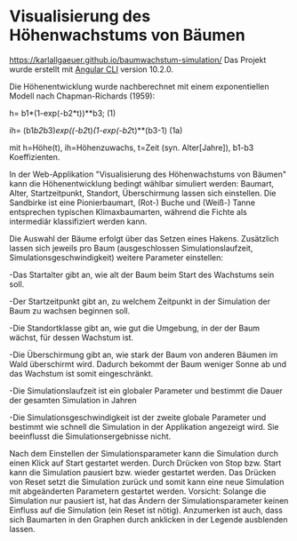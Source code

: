 # Visualisierung des Höhenwachstums von Bäumen
https://karlallgaeuer.github.io/baumwachstum-simulation/
Das Projekt wurde erstellt mit [Angular CLI](https://github.com/angular/angular-cli) version 10.2.0.

Die Höhenentwicklung wurde nachberechnet mit einem exponentiellen Modell nach Chapman-Richards (1959):

h= b1*(1-exp(-b2*t))**b3;                                                              (1)

ih= (b1*b2*b3)*exp((-b2*t)*(1-exp(-b2*t)**(b3-1)                                       (1a)

mit h=Höhe(t), ih=Höhenzuwachs, t=Zeit (syn. Alter[Jahre]), b1-b3 Koeffizienten.

In der Web-Applikation "Visualisierung des Höhenwachstums von Bäumen" kann die Höhenentwicklung bedingt wählbar simuliert werden: Baumart, Alter, Startzeitpunkt, Standort, Überschirmung lassen sich einstellen. Die Sandbirke ist eine Pionierbaumart, (Rot-) Buche und (Weiß-) Tanne entsprechen typischen Klimaxbaumarten, während die Fichte als intermediär klassifiziert werden kann.

Die Auswahl der Bäume erfolgt über das Setzen eines Hakens. Zusätzlich lassen sich jeweils pro Baum (ausgeschlossen Simulationslaufzeit, Simulationsgeschwindigkeit) weitere Parameter einstellen:

-Das Startalter gibt an, wie alt der Baum beim Start des Wachstums sein soll.

-Der Startzeitpunkt gibt an, zu welchem Zeitpunkt in der Simulation der Baum zu wachsen beginnen soll.

-Die Standortklasse gibt an, wie gut die Umgebung, in der der Baum wächst, für dessen Wachstum ist.

-Die Überschirmung gibt an, wie stark der Baum von anderen Bäumen im Wald überschirmt wird. Dadurch bekommt der Baum weniger Sonne ab und das Wachstum ist somit eingeschränkt.

-Die Simulationslaufzeit ist ein globaler Parameter und bestimmt die Dauer der gesamten Simulation in Jahren

-Die Simulationsgeschwindigkeit ist der zweite globale Parameter und bestimmt wie schnell die Simulation in der Applikation angezeigt wird. Sie beeinflusst die Simulationsergebnisse nicht.

Nach dem Einstellen der Simulationsparameter kann die Simulation durch einen Klick auf Start gestartet werden. Durch Drücken von Stop bzw. Start kann die Simulation pausiert bzw. wieder gestartet werden. Das Drücken von Reset setzt die Simulation zurück und somit kann eine neue Simulation mit abgeänderten Parametern gestartet werden. Vorsicht: Solange die Simulation nur pausiert ist, hat das Ändern der Simulationsparameter keinen Einfluss auf die Simulation (ein Reset ist nötig). Anzumerken ist auch, dass sich Baumarten in den Graphen durch anklicken in der Legende ausblenden lassen.